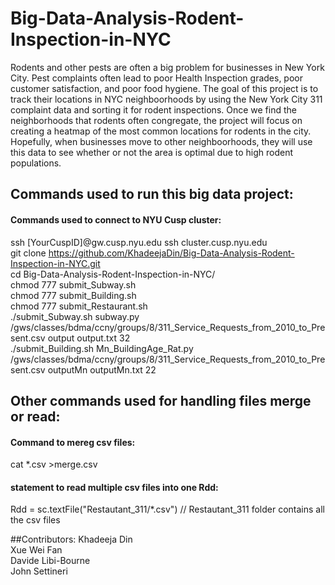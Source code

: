 # Big-Data-Analysis-Rodent-Inspection-in-NYC 

<p>
    Rodents and other pests are often a big problem for businesses in New York City. Pest complaints often lead to poor Health Inspection grades, poor customer satisfaction, and poor food hygiene. The goal of this project is to track their locations in NYC neighboorhoods by using the New York City 311 complaint data and sorting it for rodent inspections. Once we find the neighborhoods that rodents often congregate, the project will focus on creating a heatmap of the most common locations for rodents in the city. Hopefully, when businesses move to other neighboorhoods, they will use this data to see whether or not the area is optimal due to high rodent populations. 

</p>


## Commands used to run this big data project:
#### Commands used to connect to NYU Cusp cluster:
ssh [YourCuspID]@gw.cusp.nyu.edu
ssh cluster.cusp.nyu.edu <br>
git clone https://github.com/KhadeejaDin/Big-Data-Analysis-Rodent-Inspection-in-NYC.git<br>
cd Big-Data-Analysis-Rodent-Inspection-in-NYC/<br>
chmod 777 submit_Subway.sh<br>
chmod 777 submit_Building.sh<br>
chmod 777 submit_Restaurant.sh<br>
./submit_Subway.sh subway.py /gws/classes/bdma/ccny/groups/8/311_Service_Requests_from_2010_to_Present.csv output output.txt 32<br>
./submit_Building.sh Mn_BuildingAge_Rat.py /gws/classes/bdma/ccny/groups/8/311_Service_Requests_from_2010_to_Present.csv outputMn outputMn.txt 22<br>

## Other commands used for handling files merge or read:
#### Command to mereg csv files:
cat *.csv >merge.csv

#### statement to read multiple csv files into one Rdd:
Rdd = sc.textFile("Restautant_311/*.csv")   // Restautant_311 folder contains all the csv files


##Contributors:
Khadeeja Din <br>
Xue Wei Fan<br>
Davide Libi-Bourne<br>
John Settineri
